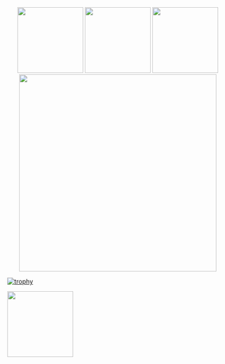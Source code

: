 <div align = "center">
<img src = "https://github-readme-stats.vercel.app/api?username=DiscordFormative&show_icons=true&theme=tokyonight" width = "% 100" height = "150px" />
<img src = "https://github-readme-stats.vercel.app/api/top-langs/?username=DiscordFormative&layout=compact&theme=tokyonight" width = "% 100" height = "150px"  />
<img src="https://github-readme-stats.vercel.app/api/top-langs/?username=DiscordFormative&hide=javascript,html,css&langs_count=8&theme=ayu-mirage" width = "% 100" height = "150px"/>
  <img src= "https://github-profile-trophy.vercel.app/?username=DiscordFormative&theme=chalk)](https://github.com/ryo-ma/github-profile-trophy" width = "% 100" height = "450px"/>

</div>

[![trophy](https://github-profile-trophy.vercel.app/?username=DiscordFormative&theme=chalk)](https://github.com/ryo-ma/github-profile-trophy)

<img src= "https://github-profile-trophy.vercel.app/?username=DiscordFormative&theme=chalk)](https://github.com/ryo-ma/github-profile-trophy" width = "% 100" height = "150px"/>
